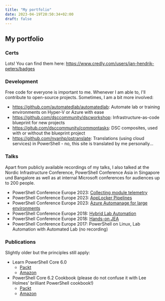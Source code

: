 ```yaml
---
title: "My portfolio"
date: 2023-04-19T20:50:34+02:00
draft: false
---
```


## My portfolio

### Certs

Lots! You can find them here: <https://www.credly.com/users/jan-hendrik-peters/badges>

### Development

Free code for everyone is important to me. Whenever I am able to, I'll contribute
to open-source projects. Sometimes, I am a bit more involved:

- https://github.com/automatedlab/automatedlab: Automate lab or training environments on Hyper-V or Azure with ease
- https://github.com/dsccommunity/dscworkshop: Infrastructure-as-code blueprint for new projects
- https://gitub.com/dsccommunity/commontasks: DSC composites, used with or without the blueprint project
- https://github.com/nyanhp/pstranslate: Translations (using cloud services) in PowerShell - no, this site
is translated by me personally...

### Talks

Apart from publicly available recordings of my talks, I also talked at the Nordic Infrastructure Conference, 
PowerShell Conference Asia in Singapore und Bangalore as well as at internal Microsoft conferences for 
audiences up to 200 people.

- PowerShell Conference Europe 2023: [Collecting module telemetry](https://www.youtube.com/watch?v=VrtZJNkQvIE)
- PowerShell Conference Europe 2023: [AppLocker Pipelines](https://www.youtube.com/watch?v=2oNxo-RaJE8)
- PowerShell Conference Europe 2023: [Azure Automanage for large environments](https://www.youtube.com/watch?v=o6TxcWR-lSM)
- PowerShell Conference Europe 2018: [Hybrid Lab Automation](https://www.youtube.com/watch?v=RCLYjGv3MHw)
- PowerShell Conference Europe 2018: [Hands-on JEA](https://www.youtube.com/watch?v=K1c3BY7bw4c)
- PowerShell Conference Europe 2017: PowerShell on Linux, Lab Automation with Automated Lab (no recording)

### Publications

Slightly older but the principles still apply:

- Learn PowerShell Core 6.0
  - [Packt](https://www.packtpub.com/eu/networking-and-servers/learn-powershell-core-60)
  - [Amazon](https://www.amazon.com/Learn-PowerShell-Core-6-0-administrative/dp/178883898X)
- PowerShell Core 6.2 Cookbook (please do not confuse it with Lee Holmes' brilliant PowerShell cookbook!)
  - [Packt](https://www.packtpub.com/eu/networking-and-servers/powershell-core-62-cookbook)
  - [Amazon](https://www.amazon.com/Powershell-Core-6-2-Cookbook-command-line/dp/1789803306)

